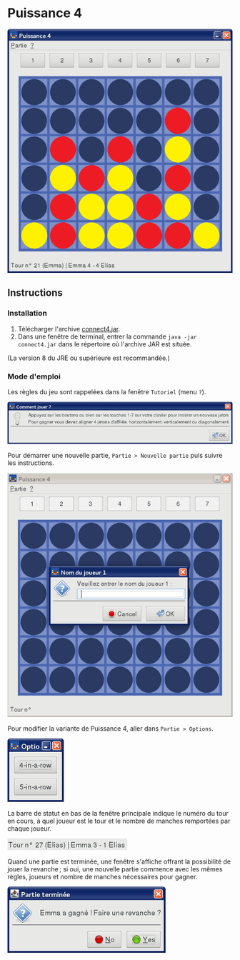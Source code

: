 Puissance 4
===========

![Puissance 4](img/puissance-4.png)

Instructions
------------

### Installation

1. Télécharger l'archive [connect4.jar](https://git.unistra.fr/s3/a31-projet/uploads/fc1b7ebf6fb5cb142c9bc4adc410586f/connect4.jar).
2. Dans une fenêtre de terminal, entrer la commande `java -jar connect4.jar`
   dans le répertoire où l'archive JAR est située.

(La version 8 du JRE ou supérieure est recommandée.)

### Mode d'emploi

Les règles du jeu sont rappelées dans la fenêtre `Tutoriel` (menu `?`).

![Tutoriel](img/tutoriel.png)

Pour démarrer une nouvelle partie, `Partie > Nouvelle partie` puis suivre les
instructions.

![Nouvelle partie](img/nouvelle-partie.png)

Pour modifier la variante de Puissance 4, aller dans `Partie > Options`.

![Options](img/options.png)

La barre de statut en bas de la fenêtre principale indique le numéro du tour en
cours, à quel joueur est le tour et le nombre de manches remportées par chaque
joueur.

![Barre de statut](img/barre-statut.png)

Quand une partie est terminée, une fenêtre s'affiche offrant la possibilité de
jouer la revanche ; si oui, une nouvelle partie commence avec les mêmes
règles, joueurs et nombre de manches nécessaires pour gagner.

![Partie terminée](img/partie-terminee.png)
